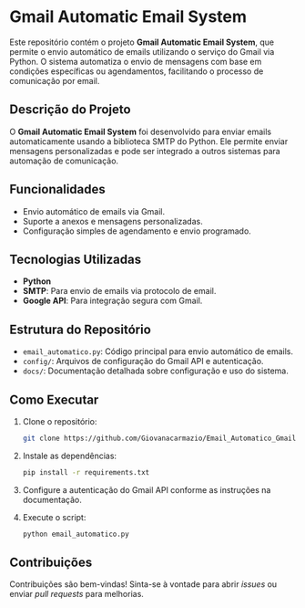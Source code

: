 # Gmail Automatic Email System

Este repositório contém o projeto **Gmail Automatic Email System**, que permite o envio automático de emails utilizando o serviço do Gmail via Python. O sistema automatiza o envio de mensagens com base em condições específicas ou agendamentos, facilitando o processo de comunicação por email.

## Descrição do Projeto

O **Gmail Automatic Email System** foi desenvolvido para enviar emails automaticamente usando a biblioteca SMTP do Python. Ele permite enviar mensagens personalizadas e pode ser integrado a outros sistemas para automação de comunicação.

## Funcionalidades

- Envio automático de emails via Gmail.
- Suporte a anexos e mensagens personalizadas.
- Configuração simples de agendamento e envio programado.

## Tecnologias Utilizadas

- **Python**
- **SMTP**: Para envio de emails via protocolo de email.
- **Google API**: Para integração segura com Gmail.

## Estrutura do Repositório

- `email_automatico.py`: Código principal para envio automático de emails.
- `config/`: Arquivos de configuração do Gmail API e autenticação.
- `docs/`: Documentação detalhada sobre configuração e uso do sistema.

## Como Executar

1. Clone o repositório:
   ```bash
   git clone https://github.com/Giovanacarmazio/Email_Automatico_Gmail.git
   ```

2. Instale as dependências:
   ```bash
   pip install -r requirements.txt
   ```

3. Configure a autenticação do Gmail API conforme as instruções na documentação.

4. Execute o script:
   ```bash
   python email_automatico.py
   ```

## Contribuições

Contribuições são bem-vindas! Sinta-se à vontade para abrir *issues* ou enviar *pull requests* para melhorias.
```
